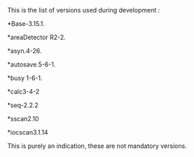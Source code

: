 This is the list of versions used during development :

*Base-3.15.1.

*areaDetector R2-2.

*asyn.4-26.

*autosave.5-6-1.

*busy 1-6-1.

*calc3-4-2

*seq-2.2.2

*sscan2.10

*iocscan3.1.14

This is purely an indication, these are not mandatory versions.

